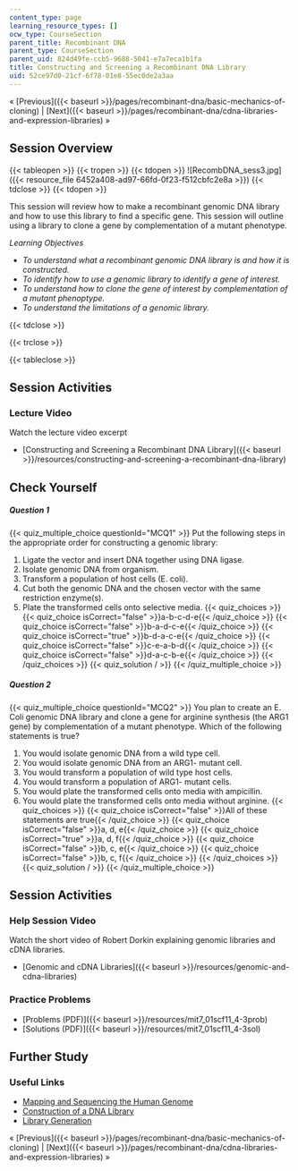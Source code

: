 ```yaml
---
content_type: page
learning_resource_types: []
ocw_type: CourseSection
parent_title: Recombinant DNA
parent_type: CourseSection
parent_uid: 824d49fe-ccb5-9688-5041-e7a7eca1b1fa
title: Constructing and Screening a Recombinant DNA Library
uid: 52ce97d0-21cf-6f78-01e8-55ec0de2a3aa
---
```


« [Previous]({{< baseurl >}}/pages/recombinant-dna/basic-mechanics-of-cloning) | [Next]({{< baseurl >}}/pages/recombinant-dna/cdna-libraries-and-expression-libraries) »

Session Overview
----------------

{{< tableopen >}}
{{< tropen >}}
{{< tdopen >}}
![RecombDNA_sess3.jpg]({{< resource_file 6452a408-ad97-66fd-0f23-f512cbfc2e8a >}})
{{< tdclose >}}
{{< tdopen >}}


This session will review how to make a recombinant genomic DNA library and how to use this library to find a specific gene. This session will outline using a library to clone a gene by complementation of a mutant phenotype.

_Learning Objectives_

*   _To understand what a recombinant genomic DNA library is and how it is constructed._
*   _To identify how to use a genomic library to identify a gene of interest._
*   _To understand how to clone the gene of interest by complementation of a mutant phenoptype._
*   _To understand the limitations of a genomic library._


{{< tdclose >}}

{{< trclose >}}

{{< tableclose >}}

Session Activities
------------------

### Lecture Video

Watch the lecture video excerpt

*   [Constructing and Screening a Recombinant DNA Library]({{< baseurl >}}/resources/constructing-and-screening-a-recombinant-dna-library)

Check Yourself
--------------

##### Question 1
 {{< quiz_multiple_choice questionId="MCQ1" >}} Put the following steps in the appropriate order for constructing a genomic library:

1.  Ligate the vector and insert DNA together using DNA ligase.
2.  Isolate genomic DNA from organism.
3.  Transform a population of host cells (E. coli).
4.  Cut both the genomic DNA and the chosen vector with the same restriction enzyme(s).
5.  Plate the transformed cells onto selective media. {{< quiz_choices >}} {{< quiz_choice isCorrect="false" >}}a-b-c-d-e{{< /quiz_choice >}} {{< quiz_choice isCorrect="false" >}}b-a-d-c-e{{< /quiz_choice >}} {{< quiz_choice isCorrect="true" >}}b-d-a-c-e{{< /quiz_choice >}} {{< quiz_choice isCorrect="false" >}}c-e-a-b-d{{< /quiz_choice >}} {{< quiz_choice isCorrect="false" >}}d-a-c-b-e{{< /quiz_choice >}} {{< /quiz_choices >}} {{< quiz_solution / >}} {{< /quiz_multiple_choice >}}
##### Question 2
 {{< quiz_multiple_choice questionId="MCQ2" >}} You plan to create an E. Coli genomic DNA library and clone a gene for arginine synthesis (the ARG1 gene) by complementation of a mutant phenotype. Which of the following statements is true?

1.  You would isolate genomic DNA from a wild type cell.
2.  You would isolate genomic DNA from an ARG1- mutant cell.
3.  You would transform a population of wild type host cells.
4.  You would transform a population of ARG1- mutant cells.
5.  You would plate the transformed cells onto media with ampicillin.
6.  You would plate the transformed cells onto media without arginine. {{< quiz_choices >}} {{< quiz_choice isCorrect="false" >}}All of these statements are true{{< /quiz_choice >}} {{< quiz_choice isCorrect="false" >}}a, d, e{{< /quiz_choice >}} {{< quiz_choice isCorrect="true" >}}a, d, f{{< /quiz_choice >}} {{< quiz_choice isCorrect="false" >}}b, c, e{{< /quiz_choice >}} {{< quiz_choice isCorrect="false" >}}b, c, f{{< /quiz_choice >}} {{< /quiz_choices >}} {{< quiz_solution / >}} {{< /quiz_multiple_choice >}}

Session Activities
------------------

### Help Session Video

Watch the short video of Robert Dorkin explaining genomic libraries and cDNA libraries.

*   [Genomic and cDNA Libraries]({{< baseurl >}}/resources/genomic-and-cdna-libraries)

### Practice Problems

*   [Problems (PDF)]({{< baseurl >}}/resources/mit7_01scf11_4-3prob)
*   [Solutions (PDF)]({{< baseurl >}}/resources/mit7_01scf11_4-3sol)

Further Study
-------------

### Useful Links

*   [Mapping and Sequencing the Human Genome](http://www.ornl.gov/sci/techresources/Human_Genome/publicat/primer/prim2.html)
*   [Construction of a DNA Library](http://www.sumanasinc.com/webcontent/animations/content/dnalibrary.html)
*   [Library Generation](http://openwetware.org/wiki/Library_Generation)

« [Previous]({{< baseurl >}}/pages/recombinant-dna/basic-mechanics-of-cloning) | [Next]({{< baseurl >}}/pages/recombinant-dna/cdna-libraries-and-expression-libraries) »